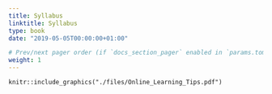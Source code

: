 ```yaml
---
title: Syllabus
linktitle: Syllabus
type: book
date: "2019-05-05T00:00:00+01:00"

# Prev/next pager order (if `docs_section_pager` enabled in `params.toml`)
weight: 1
---
```


```{r, out.width="0.3\\linewidth", include=TRUE, fig.align="center", fig.cap=c("your caption"), echo=FALSE}
knitr::include_graphics("./files/Online_Learning_Tips.pdf")
```